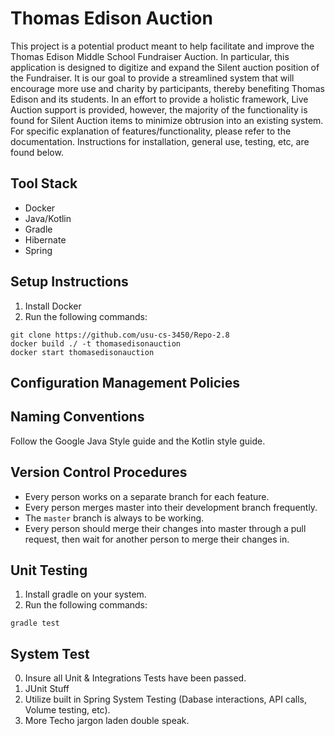 # Thomas Edison Auction
This project is a potential product meant to help facilitate and improve the Thomas Edison Middle School Fundraiser Auction. In particular, this application is designed to digitize and expand the Silent auction position of the Fundraiser. It is our goal to provide a streamlined system that will encourage more use and charity by participants, thereby benefiting Thomas Edison and its students. In an effort to provide a holistic framework, Live Auction support is provided, however, the majority of the functionality is found for Silent Auction items to minimize obtrusion into an existing system.
For specific explanation of features/functionality, please refer to the documentation. Instructions for installation, general use, testing, etc, are found below.

## Tool Stack
* Docker
* Java/Kotlin
* Gradle
* Hibernate
* Spring

## Setup Instructions

1. Install Docker
2. Run the following commands:
```
git clone https://github.com/usu-cs-3450/Repo-2.8
docker build ./ -t thomasedisonauction
docker start thomasedisonauction
```

## Configuration Management Policies

## Naming Conventions
Follow the Google Java Style guide and the Kotlin style guide.

## Version Control Procedures
* Every person works on a separate branch for each feature.
* Every person merges master into their development branch frequently.
* The `master` branch is always to be working.
* Every person should merge their changes into master through a pull request,
    then wait for another person to merge their changes in.

## Unit Testing
1. Install gradle on your system.
2. Run the following commands:
```
gradle test
```

## System Test
0. Insure all Unit & Integrations Tests have been passed.
1. JUnit Stuff
2. Utilize built in Spring System Testing (Dabase interactions, API calls, Volume testing, etc).
3. More Techo jargon laden double speak.
